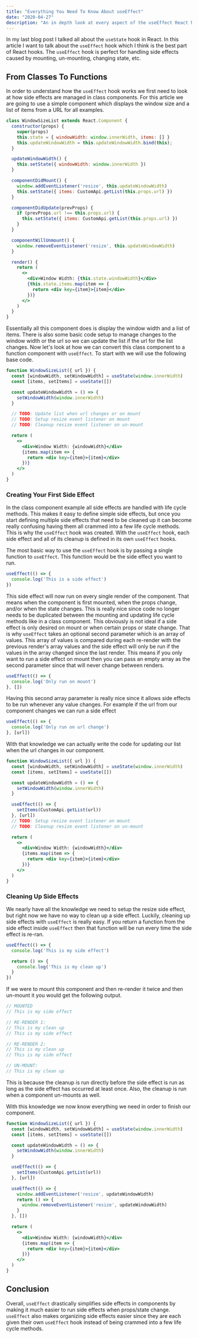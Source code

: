 ```yaml
---
title: "Everything You Need To Know About useEffect"
date: "2020-04-27"
description: "An in depth look at every aspect of the useEffect React hook.."
---
```


In my last blog post I talked all about the `useState` hook in React. In this article I want to talk about the `useEffect` hook which I think is the best part of React hooks. The `useEffect` hook is perfect for handling side effects caused by mounting, un-mounting, changing state, etc.

## From Classes To Functions

In order to understand how the `useEffect` hook works we first need to look at how side effects are managed in class components. For this article we are going to use a simple component which displays the window size and a list of items from a URL for all examples.
```jsx
class WindowSizeList extends React.Component {
  constructor(props) {
    super(props)
    this.state = { windowWidth: window.innerWidth, items: [] }
    this.updateWindowWidth = this.updateWindowWidth.bind(this);
  }

  updateWindowWidth() {
    this.setState({ windowWidth: window.innerWidth })
  }

  componentDidMount() {
    window.addEventListener('resize', this.updateWindowWidth)
    this.setState({ items: CustomApi.getList(this.props.url) })
  }

  componentDidUpdate(prevProps) {
    if (prevProps.url !== this.props.url) {
      this.setState({ items: CustomApi.getList(this.props.url) })
    }
  }

  componentWillUnmount() {
    window.removeEventListener('resize', this.updateWindowWidth)
  }

  render() {
    return (
      <>
        <div>Window Width: {this.state.windowWidth}</div>
        {this.state.items.map(item => {
          return <div key={item}>{item}</div>
        })}
      </>
    )
  }
}
```

Essentially all this component does is display the window width and a list of items. There is also some basic code setup to manage changes to the window width or the url so we can update the list if the url for the list changes. Now let's look at how we can convert this class component to a function component with `useEffect`. To start with we will use the following base code.

```jsx
function WindowSizeList({ url }) {
  const [windowWidth, setWindowWidth] = useState(window.innerWidth)
  const [items, setItems] = useState([])

  const updateWindowWidth = () => {
    setWindowWidth(window.innerWidth)
  }

  // TODO: Update list when url changes or on mount
  // TODO: Setup resize event listener on mount
  // TODO: Cleanup resize event listener on un-mount

  return (
    <>
      <div>Window Width: {windowWidth}</div>
      {items.map(item => {
        return <div key={item}>{item}</div>
      })}
    </>
  )
}
```

### Creating Your First Side Effect

In the class component example all side effects are handled with life cycle methods. This makes it easy to define simple side effects, but once you start defining multiple side effects that need to be cleaned up it can become really confusing having them all crammed into a few life cycle methods. This is why the `useEffect` hook was created. With the `useEffect` hook, each side effect and all of its cleanup is defined in its own `useEffect` hooks.

The most basic way to use the `useEffect` hook is by passing a single function to `useEffect`. This function would be the side effect you want to run.
```js
useEffect(() => {
  console.log('This is a side effect')
})
```
This side effect will now run on every single render of the component. That means when the component is first mounted, when the props change, and/or when the state changes. This is really nice since code no longer needs to be duplicated between the mounting and updating life cycle methods like in a class component. This obviously is not ideal if a side effect is only desired on mount or when certain props or state change. That is why `useEffect` takes an optional second parameter which is an array of values. This array of values is compared during each re-render with the previous render's array values and the side effect will only be run if the values in the array changed since the last render. This means if you only want to run a side effect on mount then you can pass an empty array as the second parameter since that will never change between renders.
```js
useEffect(() => {
  console.log('Only run on mount')
}, [])
```
Having this second array parameter is really nice since it allows side effects to be run whenever any value changes. For example if the url from our component changes we can run a side effect
```js
useEffect(() => {
  console.log('Only run on url change')
}, [url])
```
With that knowledge we can actually write the code for updating our list when the url changes in our component.
```jsx {9-11}
function WindowSizeList({ url }) {
  const [windowWidth, setWindowWidth] = useState(window.innerWidth)
  const [items, setItems] = useState([])

  const updateWindowWidth = () => {
    setWindowWidth(window.innerWidth)
  }

  useEffect(() => {
    setItems(CustomApi.getList(url))
  }, [url])
  // TODO: Setup resize event listener on mount
  // TODO: Cleanup resize event listener on un-mount

  return (
    <>
      <div>Window Width: {windowWidth}</div>
      {items.map(item => {
        return <div key={item}>{item}</div>
      })}
    </>
  )
}
```

### Cleaning Up Side Effects

We nearly have all the knowledge we need to setup the resize side effect, but right now we have no way to clean up a side effect. Luckily, cleaning up side effects with `useEffect` is really easy. If you return a function from the side effect inside `useEffect` then that function will be run every time the side effect is re-ran.
```js
useEffect(() => {
  console.log('This is my side effect')

  return () => {
    console.log('This is my clean up')
  }
})
```
If we were to mount this component and then re-render it twice and then un-mount it you would get the following output.
```js
// MOUNTED
// This is my side effect

// RE-RENDER 1:
// This is my clean up
// This is my side effect

// RE-RENDER 2:
// This is my clean up
// This is my side effect

// UN-MOUNT:
// This is my clean up
```
This is because the cleanup is run directly before the side effect is run as long as the side effect has occurred at least once. Also, the cleanup is run when a component un-mounts as well.

With this knowledge we now know everything we need in order to finish our component.
```jsx {13-18}
function WindowSizeList({ url }) {
  const [windowWidth, setWindowWidth] = useState(window.innerWidth)
  const [items, setItems] = useState([])

  const updateWindowWidth = () => {
    setWindowWidth(window.innerWidth)
  }

  useEffect(() => {
    setItems(CustomApi.getList(url))
  }, [url])

  useEffect(() => {
    window.addEventListener('resize', updateWindowWidth)
    return () => {
      window.removeEventListener('resize', updateWindowWidth)
    }
  }, [])

  return (
    <>
      <div>Window Width: {windowWidth}</div>
      {items.map(item => {
        return <div key={item}>{item}</div>
      })}
    </>
  )
}
```

## Conclusion

Overall, `useEffect` drastically simplifies side effects in components by making it much easier to run side effects when props/state change. `useEffect` also makes organizing side effects easier since they are each given their own `useEffect` hook instead of being crammed into a few life cycle methods.